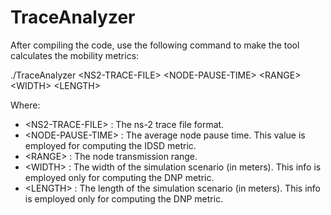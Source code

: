 # TraceAnalyzer

After compiling the code, use the following command to make the tool calculates the mobility metrics:

./TraceAnalyzer &lt;NS2-TRACE-FILE&gt; &lt;NODE-PAUSE-TIME&gt; &lt;RANGE&gt; &lt;WIDTH&gt; &lt;LENGTH&gt;

Where:

* &lt;NS2-TRACE-FILE&gt; 	    : The ns-2 trace file format.
* &lt;NODE-PAUSE-TIME&gt; 	: The average node pause time. This value is employed for computing the IDSD metric.
* &lt;RANGE&gt;        		: The node transmission range.
* &lt;WIDTH&gt; 		        : The width of the simulation scenario (in meters). This info is employed only for computing the DNP metric.
* &lt;LENGTH&gt;       		: The length of the simulation scenario (in meters). This info is employed only for computing the DNP metric.
